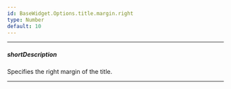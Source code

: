 ```yaml
---
id: BaseWidget.Options.title.margin.right
type: Number
default: 10
---
```

---
##### shortDescription
Specifies the right margin of the title.

---
